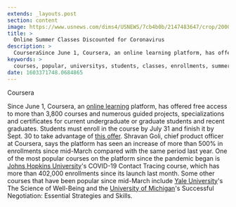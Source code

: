 ```yaml
--- 
extends: _layouts.post 
section: content 
image: https://www.usnews.com/dims4/USNEWS/7cb4b0b/2147483647/crop/2000x1333%2B0%2B0/resize/1200x1200%3E/quality/85/?url=http%3A%2F%2Fmedia.beam.usnews.com%2F71%2F5c%2F338e48bd419fa0134caa3d09b960%2F200624-stock.jpg 
title: > 
  Online Summer Classes Discounted for Coronavirus 
description: > 
  CourseraSince June 1, Coursera, an online learning platform, has offered free access to more than 3,800 courses and numerous guided projects, specializations and certificates for current undergraduate or graduate students and recent graduates.Students must enroll in the course by July 31 and finish it by Sept. 30 to take advantage of this offer.Shravan Goli, chief product officer at Coursera, says the platform has seen an increase of more than 500% in enrollments since mid-March compared with the same period last year.One of the most popular courses on the platform since the pandemic began is Johns Hopkins University's COVID-19 Contact Tracing course, which has more than 402,000 enrollments since its launch last month.Some other courses that have been popular since mid-March include Yale University's The Science of Well-Being and the University of Michigan's Successful Negotiation: Essential Strategies and Skills. 
keywords: > 
  courses, popular, universitys, students, classes, enrollments, summer, course, yale, online, midmarch, platform, coursera, coronavirus, discounted 
date: 1603371748.0684865 
--- 
```

<div><p size="3" class="Heading__HeadingStyled-sc-1w5xk2o-0-p jlErET Heading-sc-1w5xk2o-1 jFucEe">Coursera</p><p>Since June 1, Coursera, an <a href="https://www.usnews.com/education/online-learning-lessons/articles/2017-02-10/4-reasons-online-learning-works-well-for-working-adults">online learning</a> platform, has offered free access to more than 3,800 courses and numerous guided projects, specializations and certificates for current undergraduate or graduate students and recent graduates. Students must enroll in the course by July 31 and finish it by Sept. 30 to take advantage of <a href="https://blog.coursera.org/helping-college-and-university-students-regain-control-of-their-learning-amid-the-pandemic-with-free-access-to-coursera/" target="_blank">this offer</a>. Shravan Goli, chief product officer at Coursera, says the platform has seen an increase of more than 500% in enrollments since mid-March compared with the same period last year. One of the most popular courses on the platform since the pandemic began is <a href="https://www.usnews.com/best-colleges/jhu-2077">Johns Hopkins University</a>'s COVID-19 Contact Tracing course, which has more than 402,000 enrollments since its launch last month. Some other courses that have been popular since mid-March include <a href="https://www.usnews.com/best-colleges/yale-university-1426">Yale University</a>'s The Science of Well-Being and the <a href="https://www.usnews.com/best-colleges/university-of-michigan-ann-arbor-9092">University of Michigan</a>'s Successful Negotiation: Essential Strategies and Skills.</p></div>